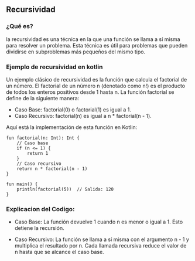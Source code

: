 ## Recursividad
### ¿Qué es?
la recursividad es una técnica en la que una función se llama a sí misma para resolver un problema. Esta técnica es útil para problemas que pueden dividirse en subproblemas más pequeños del mismo tipo.
### Ejemplo de recursividad en kotlin
Un ejemplo clásico de recursividad es la función que calcula el factorial de un número. El factorial de un número n (denotado como n!) es el producto de todos los enteros positivos desde 1 hasta n. La función factorial se define de la siguiente manera:

- Caso Base: factorial(0) o factorial(1) es igual a 1.
- Caso Recursivo: factorial(n) es igual a n * factorial(n - 1).

Aquí está la implementación de esta función en Kotlin:
~~~
fun factorial(n: Int): Int {
    // Caso base
    if (n <= 1) {
        return 1
    }
    // Caso recursivo
    return n * factorial(n - 1)
}

fun main() {
    println(factorial(5))  // Salida: 120
}
~~~
### Explicacion del Codigo:
- Caso Base: La función devuelve 1 cuando n es menor o igual a 1. Esto detiene la recursión.

- Caso Recursivo: La función se llama a sí misma con el argumento n - 1 y multiplica el resultado por n. Cada llamada recursiva reduce el valor de n hasta que se alcance el caso base.
